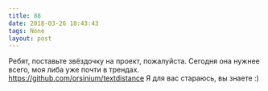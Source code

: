 ```yaml
---
title: 88
date: 2018-03-26 18:43:43
tags: None
layout: post
---
```


Ребят, поставьте звёздочку на проект, пожалуйста. Сегодня она нужнее всего, моя либа уже почти в трендах.
<https://github.com/orsinium/textdistance>
Я для вас стараюсь, вы знаете :)
